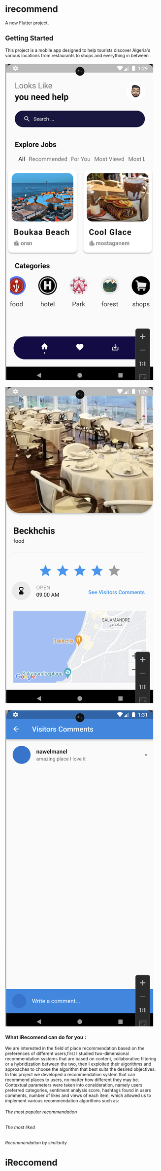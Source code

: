# irecommend

A new Flutter project.

## Getting Started

This project is a mobile app designed to help tourists discover Algeria's various locations from restaurants to shops and everything in between

#### ![image info](screenshots/Screenshot1.jpg) 
####
#### ![image info](screenshots/Screenshot2.jpg)
####
#### ![image info](screenshots/Screenshot3.jpg)
####
### What iRecomend can do for you :
We are interested in the field of place recommendation based on the preferences of different users,first I studied two-dimensional recommendation systems that are based on content, collaborative filtering or a hybridization between the two, then I exploited their algorithms and approaches to choose the algorithm that best suits the desired objectives.
In this project we developed a recommendation system that can recommend places to users, no matter how different they may be. Contextual parameters were taken into consideration, namely users preferred categories, sentiment analysis score, hashtags found in users comments, number of likes and views of each item, which allowed us to implement various recommendation algorithms such as:
###### The most popular recommendation
######
###### The most liked 
######
###### Recommendation by similarity





# iReccomend
